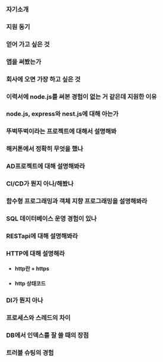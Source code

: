 ### 자기소개

### 지원 동기

### 얻어 가고 싶은 것

### 앱을 써봤는가

### 회사에 오면 가장 하고 싶은 것

### 이력서에 node.js를 써본 경험이 없는 거 같은데 지원한 이유

### node.js, express와 nest.js에 대해 아는가

### 뚜벅뚜벅이라는 프로젝트에 대해서 설명해봐

### 해커톤에서 정확히 무엇을 했나

### AD프로젝트에 대해 설명해봐라

### CI/CD가 뭔지 아나/해봤나

### 함수형 프로그래밍과 객체 지향 프로그래밍을 설명해봐라

### SQL 데이터베이스 운영 경험이 있나

### RESTapi에 대해 설명해봐라

### HTTP에 대해 설명해라
- #### http란 + https

- #### http 상태코드

### DI가 뭔지 아나

### 프로세스와 스레드의 차이

### DB에서 인덱스를 잘 쓸 때의 장점

### 트러블 슈팅의 경험

